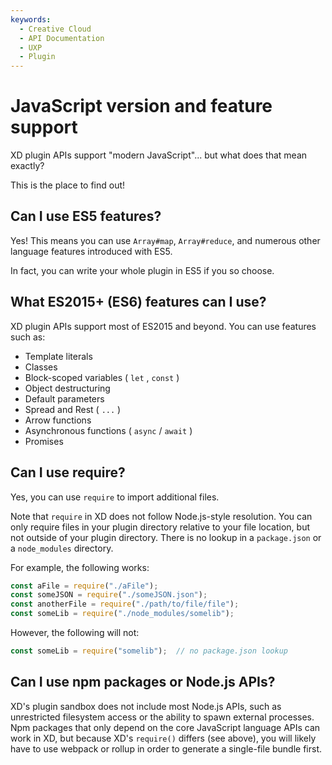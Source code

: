 ```yaml
---
keywords:
  - Creative Cloud
  - API Documentation
  - UXP
  - Plugin
---
```


# JavaScript version and feature support

XD plugin APIs support "modern JavaScript"... but what does that mean exactly? 

This is the place to find out!


## Can I use ES5 features?

Yes! This means you can use `Array#map`, `Array#reduce`, and numerous other language features introduced with ES5.

In fact, you can write your whole plugin in ES5 if you so choose.


## What ES2015+ (ES6) features can I use?

XD plugin APIs support most of ES2015 and beyond. You can use features such as:

- Template literals
- Classes
- Block-scoped variables ( `let` , `const` )
- Object destructuring
- Default parameters
- Spread and Rest ( `...` )
- Arrow functions
- Asynchronous functions ( `async` / `await` )
- Promises


## Can I use require?

Yes, you can use `require` to import additional files.

Note that `require` in XD does not follow Node.js-style resolution. You can only require files in your plugin directory relative to your file location, but not outside of your plugin directory. There is no lookup in a `package.json` or a `node_modules` directory.

For example, the following works:

```js
const aFile = require("./aFile");
const someJSON = require("./someJSON.json");
const anotherFile = require("./path/to/file/file");
const someLib = require("./node_modules/somelib");
```

However, the following will not:

```js
const someLib = require("somelib");  // no package.json lookup
```


## Can I use npm packages or Node.js APIs?

XD's plugin sandbox does not include most Node.js APIs, such as unrestricted filesystem access or the ability to spawn external processes. Npm packages that only depend on the core JavaScript language APIs can work in XD, but because XD's `require()` differs (see above), you will likely have to use webpack or rollup in order to generate a single-file bundle first.

